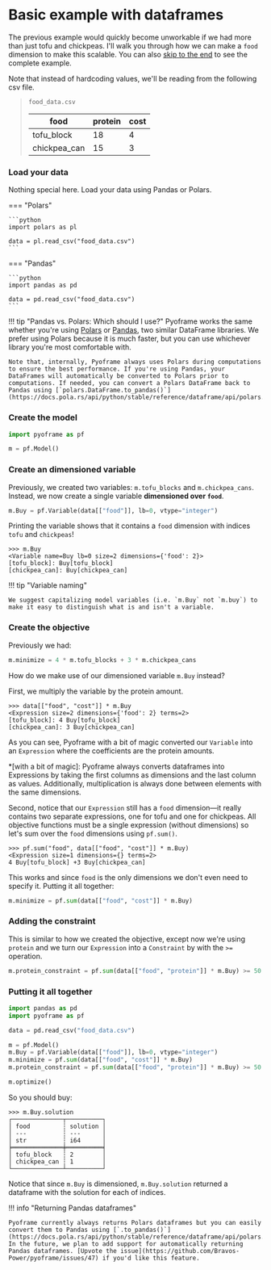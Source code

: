 # Basic example with dataframes

<!-- invisible-code-block: python
import os

os.chdir(os.path.join(os.getcwd(), "docs/learn/getting-started/basic-example"))
-->

The previous example would quickly become unworkable if we had more than just tofu and chickpeas. I'll walk you through how we can make a `food` dimension to make this scalable. You can also [skip to the end](#putting-it-all-together) to see the complete example.

Note that instead of hardcoding values, we'll be reading from the following csv file.

> `food_data.csv`
>
> | food         | protein | cost |
> | ---------    | ------- | ---- |
> | tofu_block   | 18      | 4    |
> | chickpea_can | 15      | 3    |

### Load your data

Nothing special here. Load your data using Pandas or Polars.

=== "Polars"

    ```python
    import polars as pl

    data = pl.read_csv("food_data.csv")
    ```

=== "Pandas"

    ```python
    import pandas as pd

    data = pd.read_csv("food_data.csv")
    ```

!!! tip "Pandas vs. Polars: Which should I use?"
    Pyoframe works the same whether you're using [Polars](https://pola.rs/) or [Pandas](https://pandas.pydata.org/), two similar DataFrame libraries. We prefer using Polars because it is much faster, but you can use whichever library you're most comfortable with.
    
    Note that, internally, Pyoframe always uses Polars during computations to ensure the best performance. If you're using Pandas, your DataFrames will automatically be converted to Polars prior to computations. If needed, you can convert a Polars DataFrame back to Pandas using [`polars.DataFrame.to_pandas()`](https://docs.pola.rs/api/python/stable/reference/dataframe/api/polars.DataFrame.to_pandas.html#polars.DataFrame.to_pandas).
 
### Create the model

```python
import pyoframe as pf

m = pf.Model()
```

### Create an dimensioned variable

Previously, we created two variables: `m.tofu_blocks` and `m.chickpea_cans`. Instead, we now create a single variable **dimensioned over `food`**.

```python
m.Buy = pf.Variable(data[["food"]], lb=0, vtype="integer")
```

Printing the variable shows that it contains a `food` dimension with indices `tofu` and `chickpeas`!

```pycon
>>> m.Buy
<Variable name=Buy lb=0 size=2 dimensions={'food': 2}>
[tofu_block]: Buy[tofu_block]
[chickpea_can]: Buy[chickpea_can]

```

!!! tip "Variable naming"

    We suggest capitalizing model variables (i.e. `m.Buy` not `m.buy`) to make it easy to distinguish what is and isn't a variable.

### Create the objective

Previously we had:

<!-- skip: next -->

```python
m.minimize = 4 * m.tofu_blocks + 3 * m.chickpea_cans
```

How do we make use of our dimensioned variable `m.Buy` instead?

First, we multiply the variable by the protein amount.

```pycon
>>> data[["food", "cost"]] * m.Buy
<Expression size=2 dimensions={'food': 2} terms=2>
[tofu_block]: 4 Buy[tofu_block]
[chickpea_can]: 3 Buy[chickpea_can]

```

As you can see, Pyoframe with a bit of magic converted our `Variable` into an `Expression` where the coefficients are the protein amounts.

*[with a bit of magic]: Pyoframe always converts dataframes into Expressions by taking the first columns as dimensions and the last column as values. Additionally, multiplication is always done between elements with the same dimensions.

Second, notice that our `Expression` still has a `food` dimension—it really contains two separate expressions, one for tofu and one for chickpeas. All objective functions must be a single expression (without dimensions) so let's sum over the `food` dimensions using `pf.sum()`.

```pycon
>>> pf.sum("food", data[["food", "cost"]] * m.Buy)
<Expression size=1 dimensions={} terms=2>
4 Buy[tofu_block] +3 Buy[chickpea_can]

```

This works and since `food` is the only dimensions we don't even need to specify it. Putting it all together:

```python
m.minimize = pf.sum(data[["food", "cost"]] * m.Buy)
```

### Adding the constraint

This is similar to how we created the objective, except now we're using `protein` and we turn our `Expression` into a `Constraint` by with the `>=` operation.

```python
m.protein_constraint = pf.sum(data[["food", "protein"]] * m.Buy) >= 50
```

<!-- invisible-code-block: python
m.optimize()
assert m.Buy.solution["solution"].to_list() == [2, 1]
-->

### Putting it all together

<!-- clear-namespace -->

```python
import pandas as pd
import pyoframe as pf

data = pd.read_csv("food_data.csv")

m = pf.Model()
m.Buy = pf.Variable(data[["food"]], lb=0, vtype="integer")
m.minimize = pf.sum(data[["food", "cost"]] * m.Buy)
m.protein_constraint = pf.sum(data[["food", "protein"]] * m.Buy) >= 50

m.optimize()
```

So you should buy:

```pycon
>>> m.Buy.solution
┌──────────────┬──────────┐
│ food         ┆ solution │
│ ---          ┆ ---      │
│ str          ┆ i64      │
╞══════════════╪══════════╡
│ tofu_block   ┆ 2        │
│ chickpea_can ┆ 1        │
└──────────────┴──────────┘

```

Notice that since `m.Buy` is dimensioned, `m.Buy.solution` returned a dataframe with the solution for each of indices.

!!! info "Returning Pandas dataframes"

    Pyoframe currently always returns Polars dataframes but you can easily convert them to Pandas using [`.to_pandas()`](https://docs.pola.rs/api/python/stable/reference/dataframe/api/polars.DataFrame.to_pandas.html#polars.DataFrame.to_pandas). In the future, we plan to add support for automatically returning Pandas dataframes. [Upvote the issue](https://github.com/Bravos-Power/pyoframe/issues/47) if you'd like this feature.

